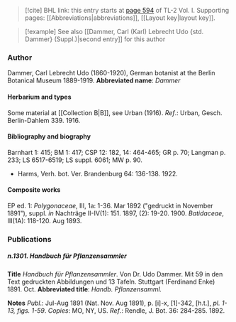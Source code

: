 > [!cite] BHL link: this entry starts at [page 594](https://www.biodiversitylibrary.org/page/33120725) of TL-2 Vol. I.
> Supporting pages: [[Abbreviations|abbreviations]], [[Layout key|layout key]].

> [!example] See also [[Dammer, Carl (Karl) Lebrecht Udo {std. Dammer} (Suppl.)|second entry]] for this author

### Author

Dammer, Carl Lebrecht Udo (1860-1920), German botanist at the Berlin Botanical Museum 1889-1919. 
**Abbreviated name**: *Dammer*

#### Herbarium and types

Some material at [[Collection B|B]], see Urban (1916).
*Ref*.: Urban, Gesch. Berlin-Dahlem 339. 1916.

#### Bibliography and biography

Barnhart 1: 415; BM 1: 417; CSP 12: 182, 14: 464-465; GR p. 70; Langman p. 233; LS 6517-6519; LS suppl. 6061; MW p. 90.
- Harms, Verh. bot. Ver. Brandenburg 64: 136-138. 1922.

#### Composite works

EP ed. 1: *Polygonaceae*, III, 1a: 1-36. Mar 1892 ("gedruckt in November 1891"), suppl. *in* Nachträge II-IV(1): 151. 1897, (2): 19-20. 1900. *Batidaceae*, III(1A): 118-120. Aug 1893.

### Publications

##### n.1301. Handbuch für Pflanzensammler

**Title**
*Handbuch für Pflanzensammler*. Von Dr. Udo Dammer. Mit 59 in den Text gedruckten Abbildungen und 13 Tafeln. Stuttgart (Ferdinand Enke) 1891. Oct.
**Abbreviated title**: *Handb. Pflanzensamml.*

**Notes**
*Publ*.: Jul-Aug 1891 (Nat. Nov. Aug 1891), p. \[i\]-x, \[1\]-342, \[h.t.\], *pl. 1-13, figs. 1-59*.
*Copies*: MO, NY, US.
*Ref*.: Rendle, J. Bot. 36: 284-285. 1892.

